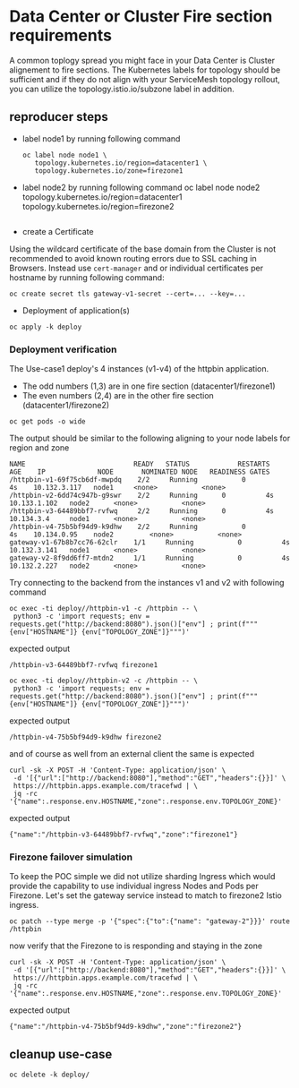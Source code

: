 # Data Center or Cluster Fire section requirements

A common toplogy spread you might face in your Data Center is Cluster alignement to fire sections. The Kubernetes labels for topology should be sufficient and if they do not align with your ServiceMesh topology rollout, you can utilize the topology.istio.io/subzone label in addition.

## reproducer steps

* label node1 by running following command
    ```
    oc label node node1 \
       topology.kubernetes.io/region=datacenter1 \
       topology.kubernetes.io/zone=firezone1 
    ```
* label node2 by running following command
    oc label node node2 \
       topology.kubernetes.io/region=datacenter1 \
       topology.kubernetes.io/region=firezone2
    ``` 

* create a Certificate 

Using the wildcard certificate of the base domain from the Cluster is not recommended to avoid known routing errors due to SSL caching in Browsers.
Instead use `cert-manager` and or individual certificates per hostname by running following command:

```
oc create secret tls gateway-v1-secret --cert=... --key=... 
``` 

* Deployment of application(s)
``` 
oc apply -k deploy
``` 

### Deployment verification

The Use-case1 deploy's 4 instances (v1-v4) of the httpbin application.
* The odd numbers (1,3) are in one fire section (datacenter1/firezone1)    
* The even numbers (2,4) are in the other fire section (datacenter1/firezone2)

```
oc get pods -o wide 
``` 

The output should be similar to the following aligning to your node labels for region and zone

```
NAME                           READY   STATUS            RESTARTS   AGE    IP             NODE       NOMINATED NODE   READINESS GATES
/httpbin-v1-69f75cb6df-mwpdq    2/2     Running           0          4s    10.132.3.117   node1   	<none>           <none>
/httpbin-v2-6dd74c947b-g9swr    2/2     Running   	 0          4s    10.133.1.102   node2   	<none>           <none>
/httpbin-v3-64489bbf7-rvfwq     2/2     Running		 0          4s    10.134.3.4     node1   	<none>           <none>
/httpbin-v4-75b5bf94d9-k9dhw    2/2     Running           0          4s    10.134.0.95    node2       	<none>           <none>
gateway-v1-67b8b7cc76-62clr    1/1     Running           0          4s    10.132.3.141   node1   	<none>           <none>
gateway-v2-8f9dd6ff7-mtdn2     1/1     Running           0          4s    10.132.2.227   node2   	<none>           <none>
```

Try connecting to the backend from the instances v1 and v2 with following command

```
oc exec -ti deploy//httpbin-v1 -c /httpbin -- \
 python3 -c 'import requests; env = requests.get("http://backend:8080").json()["env"] ; print(f"""{env["HOSTNAME"]} {env["TOPOLOGY_ZONE"]}""")'
```
expected output
```
/httpbin-v3-64489bbf7-rvfwq firezone1
``` 

```
oc exec -ti deploy//httpbin-v2 -c /httpbin -- \
 python3 -c 'import requests; env = requests.get("http://backend:8080").json()["env"] ; print(f"""{env["HOSTNAME"]} {env["TOPOLOGY_ZONE"]}""")'
```
expected output
```
/httpbin-v4-75b5bf94d9-k9dhw firezone2
```

and of course as well from an external client the same is expected
```
curl -sk -X POST -H 'Content-Type: application/json' \
 -d '[{"url":["http://backend:8080"],"method":"GET","headers":{}}]' \
 https:///httpbin.apps.example.com/tracefwd | \
 jq -rc '{"name":.response.env.HOSTNAME,"zone":.response.env.TOPOLOGY_ZONE}'
```

expected output 
```
{"name":"/httpbin-v3-64489bbf7-rvfwq","zone":"firezone1"}
```

### Firezone failover simulation

To keep the POC simple we did not utilize sharding Ingress which would provide the capability to use individual ingress Nodes and Pods per Firezone.
Let's set the gateway service instead to match to firezone2 Istio ingress.

```
oc patch --type merge -p '{"spec":{"to":{"name": "gateway-2"}}}' route /httpbin
``` 

now verify that the Firezone to is responding and staying in the zone 
```
curl -sk -X POST -H 'Content-Type: application/json' \
 -d '[{"url":["http://backend:8080"],"method":"GET","headers":{}}]' \
 https:///httpbin.apps.example.com/tracefwd | \
 jq -rc '{"name":.response.env.HOSTNAME,"zone":.response.env.TOPOLOGY_ZONE}'
```

expected output
```
{"name":"/httpbin-v4-75b5bf94d9-k9dhw","zone":"firezone2"}
```


## cleanup use-case 

```
oc delete -k deploy/
``` 
